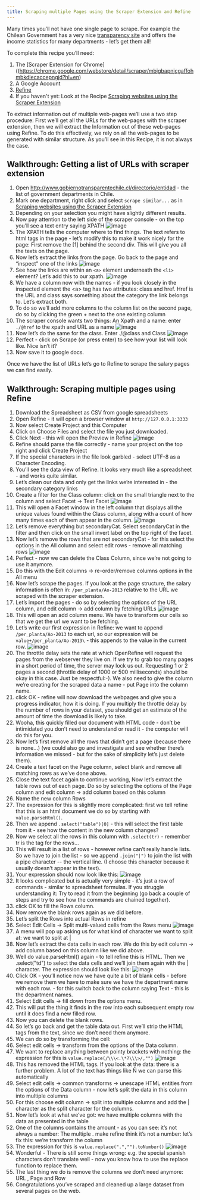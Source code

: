 ```yaml
---
title: Scraping multiple Pages using the Scraper Extension and Refine
---
```


Many times you’ll not have one single page to scrape. For example the Chilean Government has a very nice [transparency site](http://www.gobiernotransparentechile.cl/directorio/entidad) and offers the income statistics for many departments - let’s get them all!

To complete this recipe you’ll need:

1. The [Scraper Extension for Chrome]((https://chrome.google.com/webstore/detail/scraper/mbigbapnjcgaffohmbkdlecaccepngjd?hl=en)
2. A Google Account
3. [Refine](http://openrefine.org)
4. If you haven't yet: Look at the Recipe [Scraping websites using the Scraper Extension](http://schoolofdata.org/handbook/recipes/scraper-extension-for-chrome/)

To extract information out of multiple web-pages we’ll use a two step procedure: First we’ll get all the URLs for the web-pages with the scraper extension, then we will extract the Information out of these web-pages using Refine. To do this effectively, we rely on all the web-pages to be generated with similar structure. As you’ll see in this Recipe, it is not always the case.

Walkthrough: Getting a list of URLs with scraper extension
----------------------------------------------------------

1. Open [<http://www.gobiernotransparentechile.cl/directorio/entidad>](http://www.gobiernotransparentechile.cl/directorio/entidad) - the list of government departments in Chile.
2. Mark one department, right click and select `scrape similar...` as in [Scraping websites using the Scraper Extension](http://schoolofdata.org/handbook/recipes/scraper-extension-for-chrome/)
3. Depending on your selection you might have slightly different results.
4. Now pay attention to the left side of the scraper console - on the top you’ll see a text entry saying XPATH
![image](http://farm6.staticflickr.com/5532/9292783948_4886366d07_o_d.png)
5. The XPATH tells the computer where to find things. The text refers to html tags in the page - let’s modify this to make it work nicely for the page: First remove the [1] behind the second div. This will give you all the texts on the page.
6. Now let’s extract the links from the page. Go back to the page and “inspect” one of the links
![image](http://farm8.staticflickr.com/7446/9292783960_e180a05f1b_b_d.jpg)
7. See how the links are within an `<a>` element underneath the `<li>` element? Let’s add this to our xpath.
![image](http://farm4.staticflickr.com/3683/9290007049_490a8d3b2c_o_d.png)
8. We have a column now with the names - if you look closely in the inspected element the \<a\> tag has two attributes: class and href.
Href is the URL and class says something about the category the link belongs to. Let’s extract both.
9. To do so we’ll add more columns to the column list on the second page, do so by clicking the green + next to the one existing column
10. The scraper console wants two things: An Xpath and a name: enter `./@href` to the xpath and URL as a name
![image](http://farm8.staticflickr.com/7339/9290007057_9d7ef76e7e_o_d.png)
11. Now let’s do the same for the class. Enter ./@class and Class
![image](http://farm4.staticflickr.com/3820/9292784000_e861d194e9_o_d.png)
12. Perfect - click on Scrape (or press enter) to see how your list will look like. Nice isn’t it?
13. Now save it to google docs.

Once we have the list of URLs let’s go to Refine to scrape the salary pages we can find easily.

Walkthrough: Scraping multiple pages using Refine
-------------------------------------------------

1.  Download the Spreadsheet as CSV from google spreadsheets
2.  Open Refine - it will open a browser window at `http://127.0.0.1:3333`
3. Now select Create Project and this Computer
4. Click on Choose Files and select the file you just downloaded.
5. Click Next - this will open the Preview in Refine
![image](http://farm4.staticflickr.com/3728/9292784110_d46ec1f9a7_b_d.jpg)
6. Refine should parse the file correctly - name your project on the top right and click Create Project
7. If the special characters in the file look garbled - select UTF-8 as a Character Encoding.
8. You’ll see the data view of Refine. It looks very much like a spreadsheet - and works quite similar.
9. Let’s clean our data and only get the links we’re interested in - the secondary category links
10. Create a filter for the Class column: click on the small triangle next to the column and select Facet -\> Text Facet
![image](http://farm4.staticflickr.com/3762/9290007199_6c34392969_o_d.png)
11. This will open a Facet window in the left column that displays all the unique values found within the Class column, along with a count of how many times each of them appear in the column.
![image](http://farm6.staticflickr.com/5488/9290007183_e13832f56c_o_d.png)
12. Let’s remove everything but secondaryCat. Select secondaryCat in the filter and then click on the small invert label on the top right of the facet.
13. Now let’s remove the rows that are not secondaryCat - for this select the options in the All column and select edit rows - remove all matching rows
![image](http://farm3.staticflickr.com/2835/9292784184_e879b099df_o_d.png)
14. Perfect - now we can delete the Class Column, since we’re not going to use it anymore.
15. Do this with the Edit columns -\> re-order/remove columns options in the All menu
16. Now let’s scrape the pages. If you look at the page structure, the salary information is often in: `/per_planta/Ao-2013` relative to the URL we scraped with the scraper extension.
17. Let’s import the pages - do so by selecting the options of the URL column, and edit column -\> add column by fetching URLs
![image](http://farm6.staticflickr.com/5462/9290007265_a26a484e3e_o_d.png)
18. This will open an add column menu. We have to transform our cells so that we get the url we want to be fetching.
19. Let’s write our first expression in Refine: we want to append `/per_planta/Ao-2013` to each url, so our expression will be `value+/per_planta/Ao-2013\` - this appends to the value in the current row.
![image](http://farm8.staticflickr.com/7303/9292784300_7ba3ae6970_o_d.png)
20. The throttle delay sets the rate at which OpenRefine will request the pages from the webserver they live on. If we try to grab too many pages in a short period of time, the server may lock us out.
Requesting 1 or 2 pages a second (throttle delay of 1000 or 500 milliseconds) should be okay in this case. Just be respectful:-). We also need to give the column we’re creating for the scraped data a name - put Page into the column name.
21. click OK - refine will now download the webpages and give you a progress indicator, how it is doing. If you multiply the throttle delay by the number of rows in your dataset, you should get an estimate of the amount of time the download is likely to take.
22. Wooha, this quickly filled our document with HTML code - don’t be intimidated you don’t need to understand or read it - the computer will do this for you.
23. Now let’s first remove all the rows that didn’t get a page (because there is none...) (we could also go and investigate and see whether there’s information we missed - but for the sake of simplicity let’s just delete them).
24. Create a text facet on the Page column, select blank and remove all matching rows as we’ve done above.
25. Close the text facet again to continue working, Now let’s extract the table rows out of each page. Do so by selecting the options of the Page column and edit column -\> add column based on this column
26. Name the new column Rows
27. The expression for this is slightly more complicated: first we tell refine that this is an html document we do so by starting with `value.parseHtml()`.
28. Then we append `.select("table")[0]` - this will select the first table from it - see how the content in the new column changes?
29. Now we select all the rows in this column with `.select(tr)` - remember tr is the tag for the rows...
30. This will result in a list of rows - however refine can’t really handle lists. So we have to join the list - so we append `.join("|")` to join the list with a pipe character -- the vertical line. (I choose this character because it usually doesn’t appear in the text).
31. Your expression should now look like this:
![image](http://farm4.staticflickr.com/3770/9292784338_cdf6535bfe_o_d.png)
32. It looks complicated but is actually very simple - it’s just a row of commands - similar to spreadsheet formulas. If you struggle understanding it: Try to read it from the beginning (go back a couple of steps and try to see how the commands are chained together).
33. click OK to fill the Rows column.
34. Now remove the blank rows again as we did before.
35. Let’s split the Rows into actual Rows in refine
36. Select Edit Cells -\> Split multi-valued cells from the Rows menu
![image](http://farm6.staticflickr.com/5525/9292784364_d383666794_o_d.png)
37. A menu will pop up asking us for what kind of character we want to split at: we want to split at |
38. Now let’s extract the data cells in each row. We do this by edit column -\> add column based on this column like we did above.
39. Well do value.parseHtml() again - to tell refine this is HTML. Then we .select("td") to select the data cells and we’ll join them again with the | character. The expression should look like this:
![image](http://farm4.staticflickr.com/3775/9292784354_b269c3216b_o_d.png)
40. Click OK - you’ll notice now we have quite a bit of blank cells - before we remove them we have to make sure we have the department name with each row. - for this switch back to the column saying Text - this is the department names.
41. Select Edit cells -\> fill down from the options menu.
42. This will put the thing it finds in the row into each subsequent empty row until it does find a new filled row.
43. Now you can delete the blank rows.
44. So let’s go back and get the table data out. First we’ll strip the HTML tags from the text, since we don’t need them anymore.
45. We can do so by transforming the cell:
46. Select edit cells -\> transform from the options of the Data column.
47. We want to replace anything between pointy brackets with nothing: the expression for this is `value.replace(/\\\<.\*?\\\>/,"")`
![image](http://farm6.staticflickr.com/5333/9290007389_5d4d6e153d_o_d.png)
48. This has removed the HTML tags. If you look at the data: there is a further problem. A lot of the text has things like &Ntilde; we can parse this automatically
49. Select edit cells -\> common transforms -\> unescape HTML entities from the options of the Data column - now let’s split the data in this column into multiple columns
50. For this choose edit column -\> split into multiple columns and add the | character as the split character for the columns.
51. Now let’s look at what we’ve got: we have multiple columns with the data as presented in the table
52. One of the columns contains the amount - as you can see: it’s not always a number: The multiple . make refine think it’s not a number: let’s fix this: we’re transform the column
53. The expression for this is `value.replace(".","").toNumber()`
![image](http://farm4.staticflickr.com/3746/9290007969_6f23c84a2e_o_d.png)
54. Wonderful - There is still some things wrong: e.g. the special spanish characters don’t translate well - now you know how to use the replace function to replace them.
55. The last thing we do is remove the columns we don’t need anymore: URL , Page and Row
56. Congratulations you’ve scraped and cleaned up a large dataset from several pages on the web.


